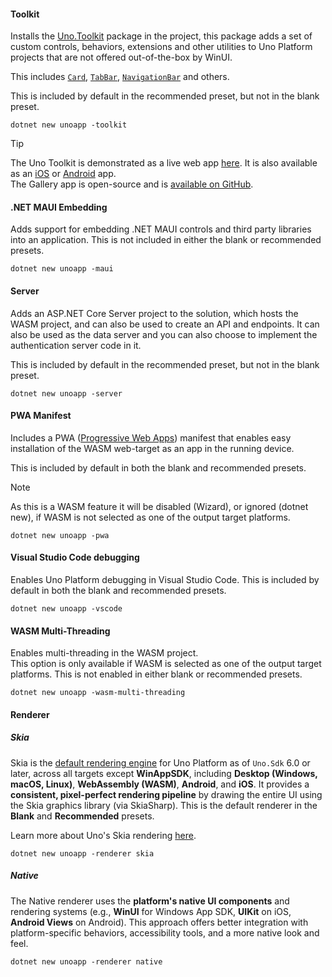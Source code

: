 #### Toolkit

Installs the [Uno.Toolkit](https://github.com/unoplatform/uno.toolkit.ui) package in the project, this package adds a set of custom controls, behaviors, extensions and other utilities to Uno Platform projects that are not offered out-of-the-box by WinUI.  

This includes [`Card`](https://github.com/unoplatform/uno.toolkit.ui/blob/main/src/Uno.Toolkit.UI/Controls/Card/Card.cs), [`TabBar`](https://github.com/unoplatform/uno.toolkit.ui/blob/main/src/Uno.Toolkit.UI/Controls/TabBar/TabBar.cs), [`NavigationBar`](https://github.com/unoplatform/uno.toolkit.ui/blob/main/src/Uno.Toolkit.UI/Controls/NavigationBar/NavigationBar.cs) and others.

This is included by default in the recommended preset, but not in the blank preset.

```dotnetcli
dotnet new unoapp -toolkit
```

> [!TIP]
> The Uno Toolkit is demonstrated as a live web app [here](https://gallery.platform.uno/). It is also available as an [iOS](https://apps.apple.com/us/app/uno-gallery/id1380984680) or [Android](https://play.google.com/store/apps/details?id=com.nventive.uno.ui.demo) app.  
> The Gallery app is open-source and is [available on GitHub](https://github.com/unoplatform/uno.gallery).  

#### .NET MAUI Embedding

Adds support for embedding .NET MAUI controls and third party libraries into an application. This is not included in either the blank or recommended presets.

```dotnetcli
dotnet new unoapp -maui
```

#### Server  

Adds an ASP.NET Core Server project to the solution, which hosts the WASM project, and can also be used to create an API and endpoints. It can also be used as the data server and you can also choose to implement the authentication server code in it.

This is included by default in the recommended preset, but not in the blank preset.

```dotnetcli
dotnet new unoapp -server
```

#### PWA Manifest

Includes a PWA ([Progressive Web Apps](https://learn.microsoft.com/microsoft-edge/progressive-web-apps-chromium)) manifest that enables easy installation of the WASM web-target as an app in the running device.

This is included by default in both the blank and recommended presets.

> [!NOTE]
> As this is a WASM feature it will be disabled (Wizard), or ignored (dotnet new), if WASM is not selected as one of the output target platforms.

```dotnetcli
dotnet new unoapp -pwa
```

#### Visual Studio Code debugging

Enables Uno Platform debugging in Visual Studio Code. This is included by default in both the blank and recommended presets.

```dotnetcli
dotnet new unoapp -vscode
```

#### WASM Multi-Threading

Enables multi-threading in the WASM project.  
This option is only available if WASM is selected as one of the output target platforms. This is not enabled in either blank or recommended presets.

```dotnetcli
dotnet new unoapp -wasm-multi-threading
```

#### Renderer

##### Skia

Skia is the [default rendering engine](xref:uno.features.renderer.skia) for Uno Platform as of `Uno.Sdk` 6.0 or later, across all targets except **WinAppSDK**, including **Desktop (Windows, macOS, Linux)**, **WebAssembly (WASM)**, **Android**, and **iOS**.
It provides a **consistent, pixel-perfect rendering pipeline** by drawing the entire UI using the Skia graphics library (via SkiaSharp). This is the default renderer in the **Blank** and **Recommended** presets.

Learn more about Uno's Skia rendering [here](xref:uno.features.renderer.skia).

```dotnetcli
dotnet new unoapp -renderer skia
```

##### Native

The Native renderer uses the **platform's native UI components** and rendering systems (e.g., **WinUI** for Windows App SDK, **UIKit** on iOS, **Android Views** on Android). This approach offers better integration with platform-specific behaviors, accessibility tools, and a more native look and feel.

```dotnetcli
dotnet new unoapp -renderer native
```
